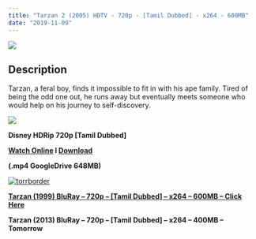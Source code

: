 ```yaml
---
title: "Tarzan 2 (2005) HDTV - 720p - [Tamil Dubbed] - x264 - 600MB"
date: "2019-11-09"
---
```


[![](https://1.bp.blogspot.com/-6H6xs7Uf7a4/Xcbawk3zrOI/AAAAAAAAA1A/dIaTz1Fh0V00V1hPpG6j4puA_Hh7uZTfACLcBGAsYHQ/s1600/images.jpg)](https://1.bp.blogspot.com/-6H6xs7Uf7a4/Xcbawk3zrOI/AAAAAAAAA1A/dIaTz1Fh0V00V1hPpG6j4puA_Hh7uZTfACLcBGAsYHQ/s1600/images.jpg)

## Description

Tarzan, a feral boy, finds it impossible to fit in with his ape family. Tired of being the odd one out, he runs away but eventually meets someone who would help on his journey to self-discovery.

[![](https://1.bp.blogspot.com/-fai1ZuUwnbA/XIjy2aT4irI/AAAAAAAAANw/WFW0YRK47_8GLAt3pPBSzBk0GJA6Mk5fgCPcBGAYYCw/s1600/torrborder.gif)](https://1.bp.blogspot.com/-fai1ZuUwnbA/XIjy2aT4irI/AAAAAAAAANw/WFW0YRK47_8GLAt3pPBSzBk0GJA6Mk5fgCPcBGAYYCw/s1600/torrborder.gif)

**Disney HDRip 720p \[Tamil Dubbed\]**

**[Watch Online](https://drive.google.com/file/d/1gETM7dGt0LhLyIUoBW733JBZE0AHc-wA/view) I [Download](https://drive.google.com/uc?id=1gETM7dGt0LhLyIUoBW733JBZE0AHc-wA&export=download)**

**(.mp4 GoogleDrive 648MB)**

[![torrborder](https://2.bp.blogspot.com/-fai1ZuUwnbA/XIjy2aT4irI/AAAAAAAAANw/WFW0YRK47_8GLAt3pPBSzBk0GJA6Mk5fgCPcBGAYYCw/s1600/torrborder.gif "torrborder")](https://ilinkshort.com/full?api=7c20c21ff947d8f7b713d03960532412f1da9f8b&url=aHR0cHM6Ly8yLmJwLmJsb2dzcG90LmNvbS8tZmFpMVp1VXduYkEvWElqeTJhVDRpckkvQUFBQUFBQUFBTncvV0ZXMFlSSzQ3XzhHTEF0M3BQQlN6QmswR0pBNk1rNWZnQ1BjQkdBWVlDdy9zMTYwMC90b3JyYm9yZGVyLmdpZg==&type=2)

**[Tarzan (1999) BluRay – 720p – \[Tamil Dubbed\] – x264 – 600MB – Click Here](https://toonnetworktamil3.blogspot.com/2019/03/tarzan-1999-bluray-720p-tamil-dubbed_26.html)**

**Tarzan (2013) BluRay – 720p – \[Tamil Dubbed\] – x264 – 400MB – Tomorrow**

